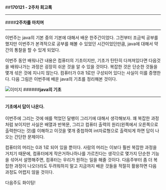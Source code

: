 ##**170121 - 2주차 회고록**
***

####**2주차를 마치며**
***
  이번주는 java의 기본 중의 기본에 대해서 배운 한주간이었다. 그전부터 조금씩 공부를 했지만 이번주가 본격적으로 공부를 해볼 수 있었던 시간이었던만큼, java에 대해서 약간의 통찰을 할 수 있게 되었다.

 이번주 동안 배워나간 내용은 컴퓨터의 기초이지만, 기초가 탄탄히 다져져있다면 다음것을 배워나가는 과정은 굉장히 쉬운 것을 알 수 있을 것이다. 복잡한 것은 단순한 것들을 몇개 섞은 것에 지나지 않는다. 컴퓨터가 0과 1로만 구성되어 있다는 사실이 이를 증명한다. 다음 그림은 이번주에 배운 java의 기초를 정리해본 것이다.

![이미지](https://3.bp.blogspot.com/-tuw_C6UT5LI/WIMrlwFcXpI/AAAAAAAAABE/N445gUeldqkLVbbx-KRrG_hZt4WFkXPMQCLcB/s1600/%25EA%25B7%25B8%25EB%25A6%25BC1.jpg)
######**java의 기초**
***
#### **기초에서 답이 나온다.**
 이번주에 그리는 것에 애를 먹었던 달팽이 그리기에 대해서 생각해보자. 꽤 복잡한 과정처럼 보이지만 사실은 배열과 반복문, 그리고 컴퓨터 출력의 원리(왼쪽에서 오른쪽으로 출력한다는 것)를 이해하고 이것을 몇개 중첩하여 int자료형으로 출력되게 하면 답이 나오는 간단한 문제이다.
 
  컴퓨터의 머리는 0과 1로 되어 있을 뿐이다. 사람의 머리는 이보다 훨씬 복잡한 과정을 거치기 때문에, 컴퓨터에게 작은거하나하나를 가르친다는 생각으로 몇가지 단순한 기능을 섞어서 설명해주면, 컴퓨터는 우리가 원하는 일을 해줄 것이다. 다음주부터 좀 더 복잡한 과정이 나오더라도 두려워하지 말고 지금까지 배운 것들을 적절히 활용하면 다음 과정도 어렵지 않을 것이다.

 다음주도 화이팅!